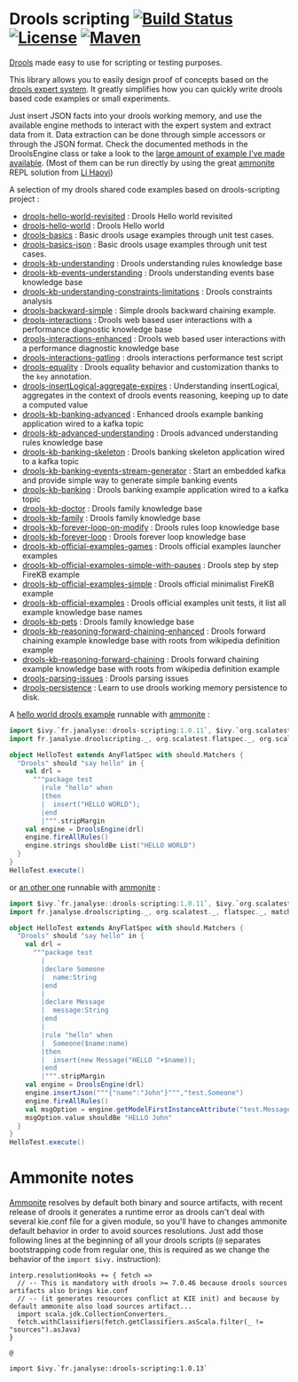 # Drools scripting [![Build Status][travisImg]][travisLink] [![License][licenseImg]][licenseLink] [![Maven][mavenImg]][mavenLink]
[Drools](https://www.drools.org/) made easy to use for scripting or testing purposes.

This library allows you to easily design proof of concepts based on the [drools expert system](https://www.drools.org/).
It greatly simplifies how you can quickly write drools based code examples or small experiments.

Just insert JSON facts into your drools working memory, and use the available engine methods to 
interact with the expert system and extract data from it. Data extraction can be done through
simple accessors or through the JSON format. Check the documented methods in the DroolsEngine class
or take a look to the [large amount of example I've made available](https://gist.github.com/dacr/c071a7b7d3de633281cbe84a34be47f1#drools).
(Most of them can be run directly by using the great [ammonite](http://ammonite.io/) REPL solution from [Li Haoyi](https://github.com/lihaoyi))

A selection of my drools shared code examples based on drools-scripting project :
- [drools-hello-world-revisited](https://gist.github.com/89405b045a9ef691706235b474a9a11d) : Drools Hello world revisited
- [drools-hello-world](https://gist.github.com/6921d569fd33182da358d6a8e383aa0a) : Drools Hello world
- [drools-basics](https://gist.github.com/fd48009178f3874b7dd89d6d71c7c066) : Basic drools usage examples through unit test cases.
- [drools-basics-json](https://gist.github.com/bae5897d75efe32426516d77ca6dbf9c) : Basic drools usage examples through unit test cases.
- [drools-kb-understanding](https://gist.github.com/ffe6ec1f1a3ce54ea3ac82db2ce69537) : Drools understanding rules knowledge base
- [drools-kb-events-understanding](https://gist.github.com/12dbb61d923b38a4694379e6be8d0086) : Drools understanding events base knowledge base
- [drools-kb-understanding-constraints-limitations](https://gist.github.com/277e39f97b97c579bd3f59c7f0f045ee) : Drools constraints analysis
- [drools-backward-simple](https://gist.github.com/55b8f8d90570ac6546413734d552a418) : Simple drools backward chaining example.
- [drools-interactions](https://gist.github.com/69d06001b2ac0be5f8e0ce17c5a6e357) : Drools web based user interactions with a performance diagnostic knowledge base
- [drools-interactions-enhanced](https://gist.github.com/ac41381121e0b7235e00533e79adf19d) : Drools web based user interactions with a performance diagnostic knowledge base
- [drools-interactions-gatling](https://gist.github.com/6ff028f79f2343e31ade88f3f21a283a) : drools interactions performance test script
- [drools-equality](https://gist.github.com/db261d01a309a5aa7ba8bc28abb7dd2b) : Drools equality behavior and customization thanks to the `key` annotation.
- [drools-insertLogical-aggregate-expires](https://gist.github.com/819826154cab02918563816002381245) : Understanding insertLogical, aggregates in the context of drools events reasoning, keeping up to date a computed value
- [drools-kb-banking-advanced](https://gist.github.com/b5f0335b7c218b57e413a63633cad9f4) : Enhanced drools example banking application wired to a kafka topic
- [drools-kb-advanced-understanding](https://gist.github.com/39a769215d16359be1bbe303c51b166f) : Drools advanced understanding rules knowledge base
- [drools-kb-banking-skeleton](https://gist.github.com/89c2d24d228c955b2da308fc29dd6037) : Drools banking skeleton application wired to a kafka topic
- [drools-kb-banking-events-stream-generator](https://gist.github.com/da70d346f0e477c1a6e78bc15405cfd3) : Start an embedded kafka and provide simple way to generate simple banking events
- [drools-kb-banking](https://gist.github.com/c56a579cca9daf3290ee2aae4f347f3c) : Drools banking example application wired to a kafka topic
- [drools-kb-doctor](https://gist.github.com/6230af7afcb084dbb36b8f459a4d39c8) : Drools family knowledge base
- [drools-kb-family](https://gist.github.com/3b7a586ca28eddba389d291fe814a7e8) : Drools family knowledge base
- [drools-kb-forever-loop-on-modify](https://gist.github.com/563ff368d7f8693ff7139ad1efede13d) : Drools rules loop knowledge base
- [drools-kb-forever-loop](https://gist.github.com/919291796fb8f970657fcd1dd1c5bb76) : Drools forever loop knowledge base
- [drools-kb-official-examples-games](https://gist.github.com/1f54649e8558b905ef2227c476333498) : Drools official examples launcher examples
- [drools-kb-official-examples-simple-with-pauses](https://gist.github.com/75a56fdb3c5088835abaa5823dc415ca) : Drools step by step FireKB example
- [drools-kb-official-examples-simple](https://gist.github.com/dc2a7ea4ba3db399e378166887e13765) : Drools official minimalist FireKB example
- [drools-kb-official-examples](https://gist.github.com/c18e2d4ca7a99c4723bec37f1a418afc) : Drools official examples unit tests, it list all example knowledge base names
- [drools-kb-pets](https://gist.github.com/f029b4c19a1631c9120a78eff4e3c4f6) : Drools family knowledge base
- [drools-kb-reasoning-forward-chaining-enhanced](https://gist.github.com/1adea71ebd862de273fddba31a6bde57) : Drools forward chaining example knowledge base with roots from wikipedia definition example
- [drools-kb-reasoning-forward-chaining](https://gist.github.com/e1f605addfedef45604f2c587dfe083c) : Drools forward chaining example knowledge base with roots from wikipedia definition example
- [drools-parsing-issues](https://gist.github.com/3733f31509bd265eb103b62be5b3b8b7) : Drools parsing issues
- [drools-persistence](https://gist.github.com/1e43978a6685e67431665a914e246eed) : Learn to use drools working memory persistence to disk.


A [hello world drools example](https://gist.github.com/dacr/6921d569fd33182da358d6a8e383aa0a) runnable with [ammonite](http://ammonite.io/) :

```scala
import $ivy.`fr.janalyse::drools-scripting:1.0.11`, $ivy.`org.scalatest::scalatest:3.2.2`
import fr.janalyse.droolscripting._, org.scalatest.flatspec._, org.scalatest.matchers._

object HelloTest extends AnyFlatSpec with should.Matchers {
  "Drools" should "say hello" in {
    val drl =
      """package test
        |rule "hello" when
        |then
        |  insert("HELLO WORLD");
        |end
        |""".stripMargin
    val engine = DroolsEngine(drl)
    engine.fireAllRules()
    engine.strings shouldBe List("HELLO WORLD")
  }
}
HelloTest.execute()
```

or [an other one](https://gist.github.com/dacr/89405b045a9ef691706235b474a9a11d) runnable with [ammonite](http://ammonite.io/) :

```scala
import $ivy.`fr.janalyse::drools-scripting:1.0.11`, $ivy.`org.scalatest::scalatest:3.2.2`
import fr.janalyse.droolscripting._, org.scalatest._, flatspec._, matchers._, OptionValues._

object HelloTest extends AnyFlatSpec with should.Matchers {
  "Drools" should "say hello" in {
    val drl =
      """package test
        |
        |declare Someone
        |  name:String
        |end
        |
        |declare Message
        |  message:String
        |end
        |
        |rule "hello" when
        |  Someone($name:name)
        |then
        |  insert(new Message("HELLO "+$name));
        |end
        |""".stripMargin
    val engine = DroolsEngine(drl)
    engine.insertJson("""{"name":"John"}""","test.Someone")
    engine.fireAllRules()
    val msgOption = engine.getModelFirstInstanceAttribute("test.Message", "message")
    msgOption.value shouldBe "HELLO John"
  }
}
HelloTest.execute()
```

# Ammonite notes

[Ammonite][amm] resolves by default both binary and source artifacts, with recent release of drools it
generates a runtime error as drools can't deal with several kie.conf file for a given module,
so you'll have to changes ammonite default behavior in order to avoid sources resolutions.
Just add those following lines at the beginning of all your drools scripts (`@` separates
bootstrapping code from regular one, this is required as we change the behavior of the `import $ivy.`
instruction):
```
interp.resolutionHooks += { fetch =>
  // -- This is mandatory with drools >= 7.0.46 because drools sources artifacts also brings kie.conf
  // -- (it generates resources conflict at KIE init) and because by default ammonite also load sources artifact...
  import scala.jdk.CollectionConverters._
  fetch.withClassifiers(fetch.getClassifiers.asScala.filter(_ != "sources").asJava)
}

@

import $ivy.`fr.janalyse::drools-scripting:1.0.13`
```


[amm]: https://ammonite.io/

[travisImg]: https://img.shields.io/travis/dacr/drools-scripting.svg
[travisImg2]: https://travis-ci.org/dacr/drools-scripting.png?branch=master
[travisLink]:https://travis-ci.org/dacr/drools-scripting

[mavenImg]: https://img.shields.io/maven-central/v/fr.janalyse/drools-scripting_2.13.svg
[mavenImg2]: https://maven-badges.herokuapp.com/maven-central/fr.janalyse/drools-scripting_2.13/badge.svg
[mavenLink]: https://search.maven.org/#search%7Cga%7C1%7Cfr.janalyse.drools-scripting

[licenseImg]: https://img.shields.io/github/license/dacr/drools-scripting.svg
[licenseImg2]: https://img.shields.io/:license-apache2-blue.svg
[licenseLink]: LICENSE
